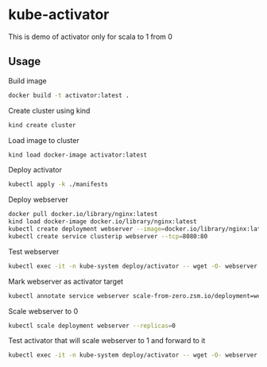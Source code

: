 # kube-activator

This is demo of activator only for scala to 1 from 0

## Usage

Build image
``` bash
docker build -t activator:latest .
```

Create cluster using kind
``` bash
kind create cluster
```

Load image to cluster
``` bash
kind load docker-image activator:latest
```

Deploy activator
``` bash
kubectl apply -k ./manifests
```

Deploy webserver
``` bash
docker pull docker.io/library/nginx:latest
kind load docker-image docker.io/library/nginx:latest
kubectl create deployment webserver --image=docker.io/library/nginx:latest
kubectl create service clusterip webserver --tcp=8080:80
```

Test webserver
``` bash
kubectl exec -it -n kube-system deploy/activator -- wget -O- webserver.default.svc:8080
```

Mark webserver as activator target
``` bash
kubectl annotate service webserver scale-from-zero.zsm.io/deployment=webserver
```

Scale webserver to 0
``` bash
kubectl scale deployment webserver --replicas=0
```

Test activator that will scale webserver to 1 and forward to it
``` bash
kubectl exec -it -n kube-system deploy/activator -- wget -O- webserver.default.svc:8080
```
